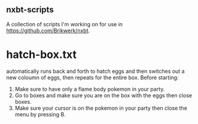 ## nxbt-scripts
A collection of scripts I'm working on for use in https://github.com/Brikwerk/nxbt. 

# hatch-box.txt
automatically runs back and forth to hatch eggs and then switches out a new coloumn of eggs, then repeats for the entire box. 
Before starting:
 1. Make sure to have only a flame body pokemon in your party.  
 2. Go to boxes and make sure you are on the box with the eggs then close boxes.
 3. Make sure your cursor is on the pokemon in your party then close the menu by pressing B.
